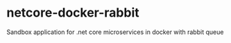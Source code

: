 # netcore-docker-rabbit
Sandbox application for .net core microservices in docker with rabbit queue

